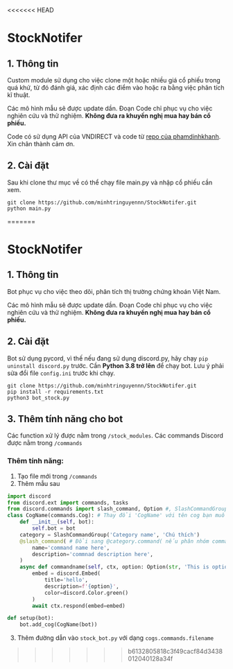 <<<<<<< HEAD
# StockNotifer

## 1. Thông tin
Custom module sử dụng cho việc clone một hoặc nhiều giá cổ phiếu trong quá khứ, từ đó đánh giá, xác định các điểm vào hoặc ra bằng việc phân tích kĩ thuật.

Các mô hình mẫu sẽ được update dần. Đoạn Code chỉ phục vụ cho việc nghiên cứu và thử nghiệm. **Không đưa ra khuyến nghị mua hay bán cổ phiếu.**

Code có sử dụng API của VNDIRECT và code từ  [repo của phamdinhkhanh](https://github.com/phamdinhkhanh/vnquant). Xin chân thành cảm ơn.

## 2. Cài đặt
Sau khi clone thư mục về có thể chạy file main.py và nhập cổ phiếu cần xem.
```
git clone https://github.com/minhtringuyennn/StockNotifer.git
python main.py
```
=======
# StockNotifer

## 1. Thông tin
Bot phục vụ cho việc theo dõi, phân tích thị trường chứng khoán Việt Nam.

Các mô hình mẫu sẽ được update dần. Đoạn Code chỉ phục vụ cho việc nghiên cứu và thử nghiệm. **Không đưa ra khuyến nghị mua hay bán cổ phiếu.**

## 2. Cài đặt
Bot sử dụng pycord, vì thế nếu đang sử dụng discord.py, hãy chạy ```pip uninstall discord.py``` trước.
Cần **Python 3.8 trở lên** để chạy bot. Lưu ý phải sửa đổi file ```config.ini``` trước khi chạy.

```
git clone https://github.com/minhtringuyennn/StockNotifer.git
pip install -r requirements.txt
python3 bot_stock.py
```

## 3. Thêm tính năng cho bot
Các function xử lý được nằm trong `/stock_modules`.
Các commands Discord được nằm trong `/commands`


### Thêm tính năng:
1. Tạo file mới trong `/commands`
2. Thêm mẫu sau
```python
import discord
from discord.ext import commands, tasks
from discord.commands import slash_command, Option #, SlashCommandGroup nếu muốn tạo nhóm commands
class CogName(commands.Cog): # Thay đổi 'CogName' với tên cog bạn muốn.
    def __init__(self, bot):
        self.bot = bot
    category = SlashCommandGroup('Category name', 'Chú thích')
    @slash_command( # Đổi sang @category.command( nếu phân nhóm commands.
        name='command name here',
        description='commnad description here',
    )
    async def commandname(self, ctx, option: Option(str, 'This is option', required=True)):
        embed = discord.Embed(
            title='hello',
            description=f'{option}',
            color=discord.Color.green()
        )
        await ctx.respond(embed=embed)

def setup(bot):
    bot.add_cog(CogName(bot))
```
3. Thêm đường dẫn vào `stock_bot.py` với dạng `cogs.commands.filename`
>>>>>>> b6132805818c3f49cacf84d3438012040128a34f
